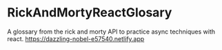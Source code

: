 # RickAndMortyReactGlosary
A glossary from the rick and morty API to practice async  techniques with react.
https://dazzling-nobel-e57540.netlify.app
